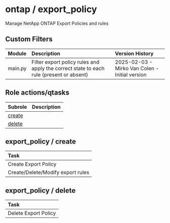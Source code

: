 # ontap / export_policy 
Manage NetApp ONTAP Export Policies and rules  
  



## Custom Filters

| Module | Description | Version History |
| :----- | :---------- | :-------------- |
| main.py | Filter export policy rules and apply the correct state to each rule (present or absent) | 2025-02-03 - Mirko Van Colen - Initial version |





## Role actions/qtasks

| Subrole | Description |
| :------ | :---------- |
| [create](#export_policy--create) |  |
| [delete](#export_policy--delete) |  |




## export_policy / create


| Task |
| :--- |
| Create Export Policy |
| Create/Delete/Modify export rules |



## export_policy / delete


| Task |
| :--- |
| Delete Export Policy |




